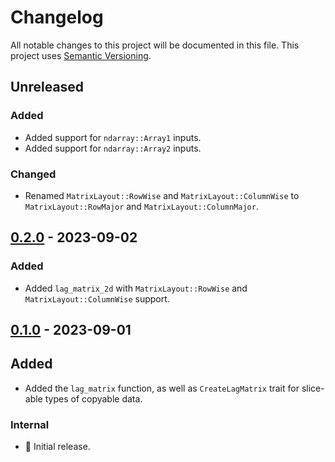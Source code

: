 # Changelog

All notable changes to this project will be documented in this file.
This project uses [Semantic Versioning](https://semver.org/spec/v2.0.0.html).

## Unreleased

### Added

- Added support for `ndarray::Array1` inputs.
- Added support for `ndarray::Array2` inputs.

### Changed

- Renamed `MatrixLayout::RowWise` and `MatrixLayout::ColumnWise` to
  `MatrixLayout::RowMajor` and `MatrixLayout::ColumnMajor`.

## [0.2.0] - 2023-09-02

### Added

- Added `lag_matrix_2d` with `MatrixLayout::RowWise` and `MatrixLayout::ColumnWise` support.

## [0.1.0] - 2023-09-01

## Added

- Added the `lag_matrix` function, as well as `CreateLagMatrix` trait for slice-able types of copyable data.

### Internal

- 🎉 Initial release.

[0.2.0]: https://github.com/sunsided/timelag-rs/releases/tag/0.2.0
[0.1.0]: https://github.com/sunsided/timelag-rs/releases/tag/0.1.0
